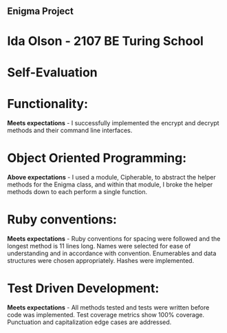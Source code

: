## Enigma Project
# Ida Olson - 2107 BE Turing School
# Self-Evaluation

# Functionality:
**Meets expectations** - I successfully implemented the encrypt and decrypt methods and their command line interfaces.

# Object Oriented Programming:
**Above expectations** - I used a module, Cipherable, to abstract the helper methods for the Enigma class, and within that module, I broke the helper methods down to each perform a single function.

# Ruby conventions:
**Meets expectations** - Ruby conventions for spacing were followed and the longest method is 11 lines long. Names were selected for ease of understanding and in accordance with convention. Enumerables and data structures were chosen appropriately. Hashes were implemented.

# Test Driven Development:
**Meets expectations** - All methods tested and tests were written before code was implemented. Test coverage metrics show 100% coverage. Punctuation and capitalization edge cases are addressed.
